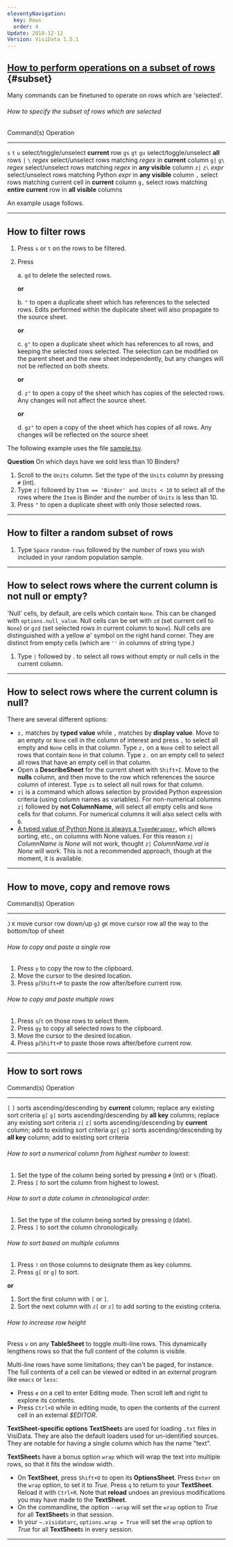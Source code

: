 ```yaml
---
eleventyNavigation:
  key: Rows
  order: 4
Update: 2018-12-12
Version: VisiData 1.5.1
---
```



## [How to perform operations on a subset of rows](#subset) {#subset}

Many commands can be finetuned to operate on rows which are 'selected'.

###### How to specify the subset of rows which are selected

Command(s)         Operation
-----------------  -------------
 `s`  `t`  `u`     select/toggle/unselect **current** row
`gs` `gt` `gu`     select/toggle/unselect **all** rows
 `|`  `\` *regex*  select/unselect rows matching *regex* in **current** column
`g|` `g\` *regex*  select/unselect rows matching *regex* in **any visible** column
`z|` `z\` *expr*   select/unselect rows matching Python *expr* in **any visible** column
 `,`               select rows matching current cell in **current** column
`g,`               select rows matching **entire current** row in **all visible** columns

An example usage follows.

---

## How to filter rows

1. Press `s` or `t` on the rows to be filtered.

2. Press

    a. `gd` to delete the selected rows.

    **or**

    b. `"` to open a duplicate sheet which has references to the selected rows.  Edits performed within the duplicate sheet will also propagate to the source sheet.

    **or**

    c. `g"` to open a duplicate sheet which has references to all rows, and keeping the selected rows selected.  The selection can be modified on the parent sheet and the new sheet independently, but any changes will not be reflected on both sheets.

    **or**

    d. `z"` to open a copy of the sheet which has copies of the selected rows.  Any changes will not affect the source sheet.

    **or**

    d. `gz"` to open a copy of the sheet which has copies of all rows.  Any changes will be reflected on the source sheet


The following example uses the file [sample.tsv](https://raw.githubusercontent.com/saulpw/visidata/stable/sample_data/sample.tsv).


**Question** On which days have we sold less than 10 Binders?

1. Scroll to the `Units` column. Set the type of the `Units` column by pressing `#` (int).
2. Type `z|` followed by `Item == 'Binder' and Units < 10` to select all of the rows where the `Item` is Binder and the number of `Units` is less than 10.
3. Press `"` to open a duplicate sheet with only those selected rows.

---

## How to filter a random subset of rows

1. Type `Space` `random-rows` followed by the *number* of rows you wish included in your random population sample.

---

## How to select rows where the current column is not null or empty?

'Null' cells, by default, are cells which contain `None`. This can be changed with `options.null_value`. Null cells can be set with `zd` (set current cell to `None`) or `gzd` (set selected rows in current column to `None`). Null cells are distinguished with a yellow ∅' symbol on the right hand corner. They are distinct from empty cells (which are `''` in columns of string type.)

1. Type `|` followed by *.* to select all rows without empty or null cells in the current column.

---

## How to select rows where the current column is null?

There are several different options:

- `z,` matches by **typed value** while `,` matches by **display value**. Move to an empty or `None` cell in the column of interest and press `,` to select all empty and `None` cells in that column. Type `z,` on a `None` cell to select all rows that contain `None` in that column. Type `z.` on an empty cell to select all rows that have an empty cell in that column.
- Open a **DescribeSheet** for the current sheet with `Shift+I`. Move to the **nulls** column, and then move to the row which references the source column of interest. Type `zs` to select all null rows for that column.
- `z|` is a command which allows selection by provided Python expression criteria (using column names as variables). For non-numerical columns `z|` followed by **not ColumnName**, will select all empty cells and `None` cells for that column. For numerical columns it will also select cells with `0`.
- [A typed value of Python None is always a `TypedWrapper`](https://www.visidata.org/docs/api/columns.html#user-defined-types), which allows sorting, etc., on columns with None values. For this reason `z|` *ColumnName is None* will not work, thought `z|` *ColumnName.val is None* will work. This is not a recommended approach, though at the moment, it is available.

---

## How to move, copy and remove rows

Command(s)         Operation
-----------------  -------------
 `J`  `K`          move cursor row down/up
`gJ` `gK`          move cursor row all the way to the bottom/top of sheet


###### How to copy and paste a single row

1. Press `y` to copy the row to the clipboard.
2. Move the cursor to the desired location.
3. Press `p`/`Shift+P` to paste the row after/before current row.

###### How to copy and paste multiple rows

1. Press `s`/`t` on those rows to select them.
2. Press `gy` to copy all selected rows to the clipboard.
3. Move the cursor to the desired location.
3. Press `p`/`Shift+P` to paste those rows after/before current row.

---

## How to sort rows

Command(s)         Operation
-----------------  -------------
 `[`  `]`          sorts ascending/descending by **current** column; replace any existing sort criteria
`g[` `g]`          sorts ascending/descending by **all key** columns; replace any existing sort criteria
`z[` `z]`          sorts ascending/descending by **current** column; add to existing sort criteria
`gz[` `gz]`        sorts ascending/descending by **all key** column; add to existing sort criteria

###### How to sort a numerical column from highest number to lowest:

1. Set the type of the column being sorted by pressing `#` (int) or `%` (float).
2. Press `[` to sort the column from highest to lowest.

###### How to sort a date column in chronological order:

1. Set the type of the column being sorted by pressing `@` (date).
2. Press `]` to sort the column chronologically.

###### How to sort based on multiple columns

1. Press `!` on those columns to designate them as key columns.
2. Press `g[` or `g]` to sort.

**or**

1. Sort the first column with `[` or `]`.
2. Sort the next column with `z[` or `z]` to add sorting to the existing criteria.

###### How to increase row height

Press `v` on any **TableSheet** to toggle multi-line rows. This dynamically lengthens rows so that the full content of the column is visible.

Multi-line rows have some limitations; they can't be paged, for instance.  The full contents of a cell can be viewed or edited in an external program like `emacs` or `less`:

* Press `e` on a cell to enter Editing mode. Then scroll left and right to explore its contents.
* Press `Ctrl+O` while in editing mode, to open the contents of the current cell in an external *$EDITOR*.

**TextSheet-specific options**
**TextSheet**s are used for loading `.txt` files in VisiData. They are also the default loaders used for un-identified sources. They are notable for having a single column which has the name "text".

**TextSheet**s have a bonus option `wrap` which will wrap the text into multiple rows, so that it fits the window width.

* On **TextSheet**, press `Shift+O` to open its **OptionsSheet**. Press `Enter` on the `wrap` option, to set it to *True*. Press `q` to return to your **TextSheet**. Reload it with `Ctrl+R`. Note that **reload** undoes an previous modifications you may have made to the **TextSheet**.
* On the commandline, the option `--wrap` will set the `wrap` option to *True* for all **TextSheet**s in that session.
* In your `~.visidatarc`, `options.wrap = True` will set the `wrap` option to *True* for all **TextSheet**s in every session.

---
